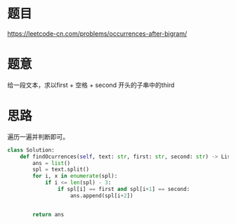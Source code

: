 # 题目
https://leetcode-cn.com/problems/occurrences-after-bigram/


# 题意
给一段文本，求以first + 空格 + second 开头的子串中的third


# 思路
遍历一遍并判断即可。
```python
class Solution:
    def findOcurrences(self, text: str, first: str, second: str) -> List[str]:
        ans = list()
        spl = text.split()
        for i, x in enumerate(spl):
            if i <= len(spl) - 3:
                if spl[i] == first and spl[i+1] == second:
                    ans.append(spl[i+2])


        return ans  

```
